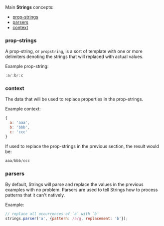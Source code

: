 Main **Strings** concepts:

* [prop-strings](#prop-strings)
* [parsers](#parsers)
* [context](#context)


### prop-strings

A prop-string, or `propstring`, is a sort of template with one or more delimiters denoting the strings that will replaced with actual values.

Example prop-string:

```js
:a/:b/:c
```

### context

The data that will be used to replace properties in the prop-strings.

Example context:

```js
{
  a: 'aaa',
  b: 'bbb',
  c: 'ccc'
}
```

If used to replace the prop-strings in the previous section, the result would be:

```js
aaa/bbb/ccc
```

### parsers

By default, Strings will parse and replace the values in the previous examples with no problem. Parsers are used to tell Strings how to process patterns that it can't natively.

Example:

```js
// replace all occurrences of `a` with `b`
strings.parser('a', {pattern: /a/g, replacement: 'b'});
```